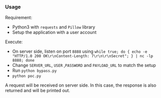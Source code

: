 ### Usage

Requirement: 

- Python3 with `requests` and `Pillow` library
- Setup the application with a user account

Execute:

- On server side, listen on port `8888` using `while true; do { echo -e "HTTP/1.0 200 OK\r\nContent-Length: 7\r\n\r\nSecret"; } | nc -lp 8888; done`
- Change `SERVER_URL`, `USER` ,`PASSWORD` and `PAYLOAD_URL` to match the setup
- Run `python bypass.py`
- `python poc.py`

A request will be received on server side. In this case, the response is also returned and will be printed out.